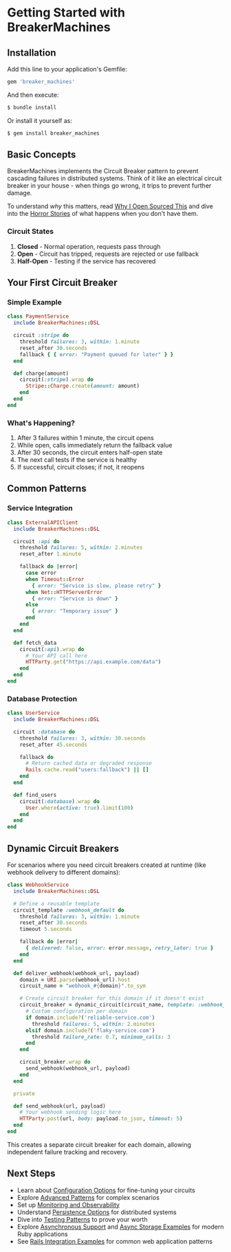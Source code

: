 # Getting Started with BreakerMachines

## Installation

Add this line to your application's Gemfile:

```ruby
gem 'breaker_machines'
```

And then execute:
```bash
$ bundle install
```

Or install it yourself as:
```bash
$ gem install breaker_machines
```

## Basic Concepts

BreakerMachines implements the Circuit Breaker pattern to prevent cascading failures in distributed systems. Think of it like an electrical circuit breaker in your house - when things go wrong, it trips to prevent further damage.

To understand *why* this matters, read [Why I Open Sourced This](../WHY_OPEN_SOURCE.md) and dive into the [Horror Stories](HORROR_STORIES.md) of what happens when you don't have them.

### Circuit States

1. **Closed** - Normal operation, requests pass through
2. **Open** - Circuit has tripped, requests are rejected or use fallback
3. **Half-Open** - Testing if the service has recovered

## Your First Circuit Breaker

### Simple Example

```ruby
class PaymentService
  include BreakerMachines::DSL

  circuit :stripe do
    threshold failures: 3, within: 1.minute
    reset_after 30.seconds
    fallback { { error: "Payment queued for later" } }
  end

  def charge(amount)
    circuit(:stripe).wrap do
      Stripe::Charge.create(amount: amount)
    end
  end
end
```

### What's Happening?

1. After 3 failures within 1 minute, the circuit opens
2. While open, calls immediately return the fallback value
3. After 30 seconds, the circuit enters half-open state
4. The next call tests if the service is healthy
5. If successful, circuit closes; if not, it reopens

## Common Patterns

### Service Integration

```ruby
class ExternalAPIClient
  include BreakerMachines::DSL

  circuit :api do
    threshold failures: 5, within: 2.minutes
    reset_after 1.minute

    fallback do |error|
      case error
      when Timeout::Error
        { error: "Service is slow, please retry" }
      when Net::HTTPServerError
        { error: "Service is down" }
      else
        { error: "Temporary issue" }
      end
    end
  end

  def fetch_data
    circuit(:api).wrap do
      # Your API call here
      HTTParty.get("https://api.example.com/data")
    end
  end
end
```

### Database Protection

```ruby
class UserService
  include BreakerMachines::DSL

  circuit :database do
    threshold failures: 3, within: 30.seconds
    reset_after 45.seconds

    fallback do
      # Return cached data or degraded response
      Rails.cache.read("users:fallback") || []
    end
  end

  def find_users
    circuit(:database).wrap do
      User.where(active: true).limit(100)
    end
  end
end
```

## Dynamic Circuit Breakers

For scenarios where you need circuit breakers created at runtime (like webhook delivery to different domains):

```ruby
class WebhookService
  include BreakerMachines::DSL

  # Define a reusable template
  circuit_template :webhook_default do
    threshold failures: 3, within: 1.minute
    reset_after 30.seconds
    timeout 5.seconds

    fallback do |error|
      { delivered: false, error: error.message, retry_later: true }
    end
  end

  def deliver_webhook(webhook_url, payload)
    domain = URI.parse(webhook_url).host
    circuit_name = "webhook_#{domain}".to_sym

    # Create circuit breaker for this domain if it doesn't exist
    circuit_breaker = dynamic_circuit(circuit_name, template: :webhook_default) do
      # Custom configuration per domain
      if domain.include?('reliable-service.com')
        threshold failures: 5, within: 2.minutes
      elsif domain.include?('flaky-service.com')
        threshold failure_rate: 0.7, minimum_calls: 3
      end
    end

    circuit_breaker.wrap do
      send_webhook(webhook_url, payload)
    end
  end

  private

  def send_webhook(url, payload)
    # Your webhook sending logic here
    HTTParty.post(url, body: payload.to_json, timeout: 5)
  end
end
```

This creates a separate circuit breaker for each domain, allowing independent failure tracking and recovery.

## Next Steps

- Learn about [Configuration Options](CONFIGURATION.md) for fine-tuning your circuits
- Explore [Advanced Patterns](ADVANCED_PATTERNS.md) for complex scenarios
- Set up [Monitoring and Observability](OBSERVABILITY.md)
- Understand [Persistence Options](PERSISTENCE.md) for distributed systems
- Dive into [Testing Patterns](TESTING.md) to prove your worth
- Explore [Asynchronous Support](ASYNC.md) and [Async Storage Examples](ASYNC_STORAGE_EXAMPLES.md) for modern Ruby applications
- See [Rails Integration Examples](RAILS_INTEGRATION.md) for common web application patterns